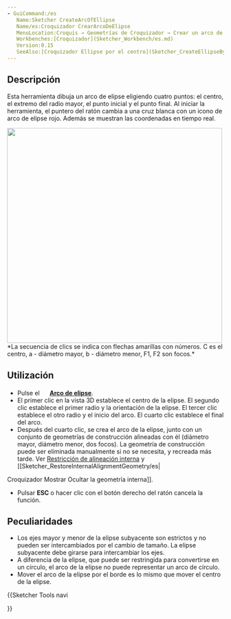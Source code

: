 ```yaml
---
- GuiCommand:/es
   Name:Sketcher CreateArcOfEllipse
   Name/es:Croquizador CrearArcoDeElipse
   MenuLocation:Croquis → Geometrías de Croquizador → Crear un arco de elipse
   Workbenches:[Croquizador](Sketcher_Workbench/es.md)
   Version:0.15
   SeeAlso:[Croquizador Ellipse por el centro](Sketcher_CreateEllipseByCenter/es.md), [Croquizador Arco](Sketcher_CompCreateArc/es.md)
---
```


## Descripción

Esta herramienta dibuja un arco de elipse eligiendo cuatro puntos: el centro, el extremo del radio mayor, el punto inicial y el punto final. Al iniciar la herramienta, el puntero del ratón cambia a una cruz blanca con un icono de arco de elipse rojo. Además se muestran las coordenadas en tiempo real.

<img alt="" src=images/Sketcher_ArcOfEllipseExample1.png‎  style="width:500px;"> 
*La secuencia de clics se indica con flechas amarillas con números. C es el centro, a - diámetro mayor, b - diámetro menor, F1, F2 son focos.*

## Utilización

-   Pulse el **<img src=images/Sketcher_CreateArcOfEllipse.svg style="width:16px"> [Arco de elipse](Sketcher_CreateArcOfEllipse/es.md)**.
-   El primer clic en la vista 3D establece el centro de la elipse. El segundo clic establece el primer radio y la orientación de la elipse. El tercer clic establece el otro radio y el inicio del arco. El cuarto clic establece el final del arco.
-   Después del cuarto clic, se crea el arco de la elipse, junto con un conjunto de geometrías de construcción alineadas con él (diámetro mayor, diámetro menor, dos focos). La geometría de construcción puede ser eliminada manualmente si no se necesita, y recreada más tarde. Ver [Restricción de alineación interna](Sketcher_ConstrainInternalAlignment/es.md) y \[\[Sketcher\_RestoreInternalAlignmentGeometry/es\|

Croquizador Mostrar Ocultar la geometría interna\]\].

-   Pulsar **ESC** o hacer clic con el botón derecho del ratón cancela la función.

## Peculiaridades

-   Los ejes mayor y menor de la elipse subyacente son estrictos y no pueden ser intercambiados por el cambio de tamaño. La elipse subyacente debe girarse para intercambiar los ejes.
-   A diferencia de la elipse, que puede ser restringida para convertirse en un círculo, el arco de la elipse no puede representar un arco de círculo.
-   Mover el arco de la elipse por el borde es lo mismo que mover el centro de la elipse.





{{Sketcher Tools navi

}}  
